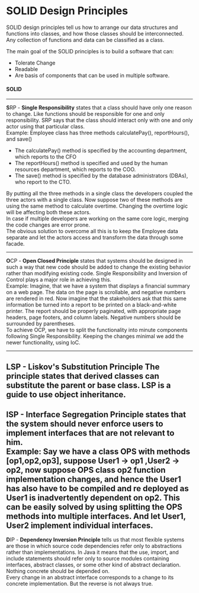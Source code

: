 # SOLID Design Principles

SOLID design principles tell us how to arrange our data structures and functions
into classes, and how those classes should be interconnected. Any collection of
functions and data can be classified as a class.

The main goal of the SOLID principles is to build a software that can:
- Tolerate Change
- Readable
- Are basis of components that can be used in multiple software.

#### SOLID

---
**S**RP - **Single Responsibility** states that a class should have only one reason to change.
Like functions should be responsible for one and only responsibility. SRP says that the class should 
interact only with one and only actor using that particular class.<br/>
Example: Employee class has three methods calculatePay(), reportHours(), and save()
- The calculatePay() method is specified by the accounting department, which reports to the CFO
- The reportHours() method is specified and used by the human resources department, which
  reports to the COO.
- The save() method is specified by the database administrators (DBAs), who report to the CTO.

By putting all the three methods in a single class the developers coupled the three actors with a single class.
Now suppose two of these methods are using the same method to calculate overtime. Changing the overtime logic will be affecting
both these actors. <br/>
In case if multiple developers are working on the same core logic, merging the code changes are error prone.<br/>
The obvious solution to overcome all this is to keep the Employee data separate and let the actors access and transform the data through some facade.

---
**O**CP - **Open Closed Principle** states that systems should be designed in such a way that new code should be added to change the existing behavior 
rather than modifying existing code.
Single Responsibility and Inversion of Control plays a major role in achieving this.<br/>
Example: Imagine, that we have a system that displays a financial summary on a web page. The
data on the page is scrollable, and negative numbers are rendered in red.
Now imagine that the stakeholders ask that this same information be turned into a report to be printed
on a black-and-white printer. The report should be properly paginated, with appropriate page
headers, page footers, and column labels. Negative numbers should be surrounded by parentheses.<br/>
To achieve OCP, we have to split the functionality into minute components following Single Responsibility.
Keeping the changes minimal we add the newer functionality, using IoC.

---
**L**SP - **Liskov's Substitution Principle**  The principle states that derived classes can substitute the 
parent or base class. LSP is a guide to use object inheritance.
---
**I**SP - **Interface Segregation Principle** states that the system should never enforce users to implement interfaces that 
are not relevant to him.<br/>
Example: Say we have a class OPS with methods [op1,op2,op3], suppose User1 -> op1 ,User2 -> op2, now suppose 
OPS class op2 function implementation changes, and hence the User1 has also have to be compiled and re deployed
as User1 is inadvertently dependent on op2.
This can be easily solved by using splitting the OPS methods into multiple interfaces. And let User1, User2 implement individual interfaces.
---
**D**IP - **Dependency Inversion Principle** tells us that most flexible systems are those in which 
source code dependencies refer only to abstractions rather than implementations.
In Java it means that the use, import, and include statements
should refer only to source modules containing interfaces, abstract classes, or some other kind of
abstract declaration. Nothing concrete should be depended on.<br/>
Every change in an abstract interface corresponds to a change to its concrete implementation. But the reverse is not
always true.
  








 

